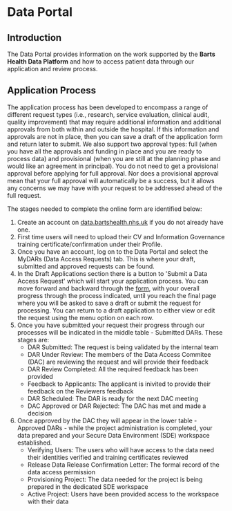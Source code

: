 # Data Portal

## Introduction
The Data Portal provides information on the work supported by the **Barts Health Data Platform** and how to access patient data through our application and review process.

## Application Process
The application process has been developed to encompass a range of different request types (i.e., research, service evaluation, clinical audit, quality improvement) that may require additional information and additional approvals from both within and outside the hospital. 
If this information and approvals are not in place, then you can save a draft of the application form and return later to submit. We also support two approval types: full (when you have all the approvals and funding in place and you are ready to process data) and provisional (when you are still at the planning phase and would like an agreement in principal).
You do not need to get a provisional approval before applying for full approval. Nor does a provisional approval mean that your full approval will automatically be a success, but it allows any concerns we may have with your request to be addressed ahead of the full request.

The stages needed to complete the online form are identified below:
1. Create an account on [data.bartshealth.nhs.uk](https://data.bartshealth.nhs.uk) if you do not already have one.
2. First time users will need to upload their CV and Information Governance training certificate/confirmation under their Profile.
3. Once you have an account, log on to the Data Portal and select the MyDARs (Data Access Requests) tab. This is where your draft, submitted and approved requests can be found.
4. In the Draft Applications section there is a button to 'Submit a Data Access Request' which will start your application process. You can move forward and backward through the [form](form.html), with your overall progress through the process indicated, until you reach the final page where you will be asked to save a draft or submit the request for processing. You can return to a draft application to either view or edit the request using the menu option on each row.
5. Once you have submitted your request their progress through our processes will be indicated in the middle table - Submitted DARs. These stages are:
   * DAR Submitted: The request is being validated by the internal team
   * DAR Under Review: The members of the Data Access Commitee (DAC) are reviewing the request and will provide their feedback
   * DAR Review Completed: All the required feedback has been provided
   * Feedback to Applicants: The applicant is inivited to provide their feedback on the Reviewers feedback
   * DAR Scheduled: The DAR is ready for the next DAC meeting
   * DAC Approved or DAR Rejected: The DAC has met and made a decision
6. Once approved by the DAC they will appear in the lower table - Approved DARs - while the project administration is completed, your data prepared and your Secure Data Environment (SDE) workspace established.
   * Verifying Users: The users who will have access to the data need their identities verified and training certificates reviewed
   * Release Data Release Confirmation Letter: The formal record of the data access permission
   * Provisioning Project: The data needed for the project is being prepared in the dedicated SDE workspace
   * Active Project: Users have been provided access to the workspace with their data
